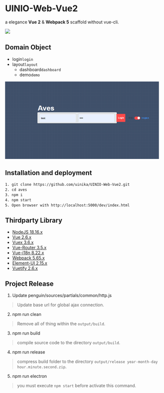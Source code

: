 # UINIO-Web-Vue2

a elegance **Vue 2** & **Webpack 5** scaffold without vue-cli.

![](sources/assets/favicon.ico)

## Domain Object

- login`login`
- layout`layout`
  - dashboard`dashboard`
  - demo`demo`

![](sources/assets/electron.png)

## Installation and deployment

```bash
1. git clone https://github.com/uinika/UINIO-Web-Vue2.git
2. cd aves
3. npm i
4. npm start
5. Open browser with http://localhost:5000/dev/index.html
```

## Thirdparty Library

- [NodeJS 18.16.x](https://nodejs.org/)
- [Vue 2.6.x](https://vuejs.org/)
- [Vuex 3.6.x](https://vuejs.org/)
- [Vue-Router 3.5.x](https://vuejs.org/)
- [Vue-i18n 8.22.x](http://kazupon.github.io/vue-i18n/)
- [Webpack 5.65.x](https://webpack.js.org/)
- [Element-UI 2.15.x](element.eleme.io/)
- [Vuetify 2.6.x](https://vuetifyjs.com/)

## Project Release

1. Update penguin/sources/partials/common/http.js

> Update base url for global ajax connection.

2. npm run clean

> Remove all of thing within the `output/build`.

3. npm run build

> compile source code to the directory `output/build`.

4. npm run release

> compress build folder to the directory `output/release year-month-day hour.minute.second.zip`.

5. npm run electron

> you must execute `npm start` before activate this command.
